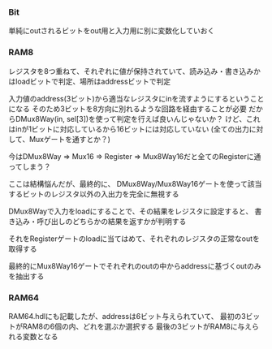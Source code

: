 ### Bit
単純にoutされるビットをout用と入力用に別に変数化していおく

### RAM8
レジスタを8つ重ねて、それぞれに値が保持されていて、読み込み・書き込みかはloadビットで判定、場所はaddressビットで判定

入力値のaddress(3ビット)から適当なレジスタにinを流すようにするということになる
そのため3ビットを8方向に別れるような回路を経由することが必要
だからDMux8Way(in, sel[3])を使って判定を行えば良いんじゃないか？
けど、これはinが1ビットに対応しているから16ビットには対応していない
(全ての出力に対して、Muxゲートを通すとか？)

今はDMux8Way => Mux16 => Register => Mux8Way16だと全てのRegisterに通ってしまう？

ここは結構悩んだが、最終的に、
DMux8Way/Mux8Way16ゲートを使って該当するビットのレジスタ以外の入出力を完全に無視する

DMux8Wayで入力をloadにすることで、その結果をレジスタに設定すると、
書き込み・呼び出しのどちらかの結果を返すかが判明する

それをRegisterゲートのloadに当てはめて、それぞれのレジスタの正常なoutを取得する

最終的にMux8Way16ゲートでそれぞれのoutの中からaddressに基づくoutのみを抽出する

### RAM64

RAM64.hdlにも記載したが、addressは6ビット与えられていて、
最初の3ビットがRAM8の6個の内、どれを選ぶか選択する
最後の3ビットがRAM8に与えられる変数となる
